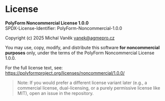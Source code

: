 # License

**PolyForm Noncommercial License 1.0.0**  
SPDX-License-Identifier: PolyForm-Noncommercial-1.0.0

Copyright (c) 2025 Michal Vaněk <vanek@agmepro.cz>

You may use, copy, modify, and distribute this software **for noncommercial purposes** only, under the terms of the PolyForm Noncommercial License 1.0.0.

For the full license text, see: <https://polyformproject.org/licenses/noncommercial/1.0.0/>

> Note: If you would prefer a different license variant later (e.g., a commercial license, dual-licensing, or a purely permissive license like MIT), open an issue in the repository.
